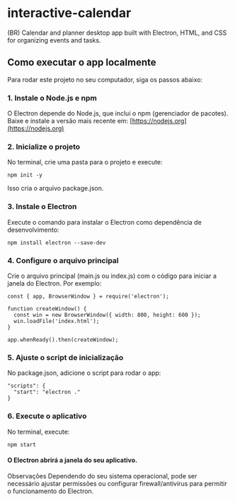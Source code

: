 # interactive-calendar
(BR) Calendar and planner desktop app built with Electron, HTML, and CSS for organizing events and tasks.

## Como executar o app localmente

Para rodar este projeto no seu computador, siga os passos abaixo:

### 1. Instale o Node.js e npm

O Electron depende do Node.js, que inclui o npm (gerenciador de pacotes).  
Baixe e instale a versão mais recente em: [https://nodejs.org](https://nodejs.org)

### 2. Inicialize o projeto

No terminal, crie uma pasta para o projeto e execute:

```
npm init -y
```

Isso cria o arquivo package.json.

### 3. Instale o Electron
Execute o comando para instalar o Electron como dependência de desenvolvimento:

```
npm install electron --save-dev
```

### 4. Configure o arquivo principal
Crie o arquivo principal (main.js ou index.js) com o código para iniciar a janela do Electron. Por exemplo:

```
const { app, BrowserWindow } = require('electron');

function createWindow() {
  const win = new BrowserWindow({ width: 800, height: 600 });
  win.loadFile('index.html');
}

app.whenReady().then(createWindow);
```
### 5. Ajuste o script de inicialização
No package.json, adicione o script para rodar o app:

```
"scripts": {
  "start": "electron ."
}
```

### 6. Execute o aplicativo
No terminal, execute:

```
npm start
```

#### O Electron abrirá a janela do seu aplicativo.

Observações
Dependendo do seu sistema operacional, pode ser necessário ajustar permissões ou configurar firewall/antivírus para permitir o funcionamento do Electron.

